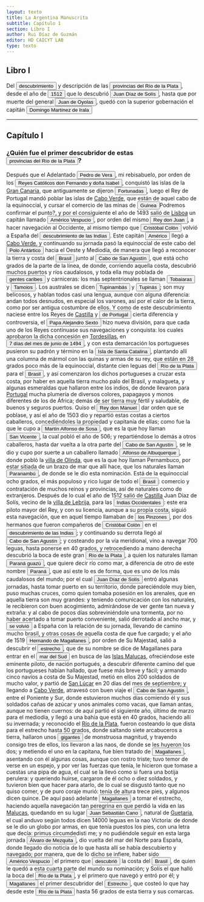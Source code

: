 ```yaml
---
layout: texto
title: La Argentina Manuscrita
subtitle: Capítulo 1
section: Libro I
author: Rui Díaz de Guzmán
editor: HD CAICYT LAB
type: texto
---
```

## Libro I


Del <button class="balloon" data-balloon-pos="up" data-balloon-length="large" data-balloon="Se refiere a la primera expedición que documenta con certeza el descubrimiento del Río de la Plata,​ realizada al mando del piloto mayor Juan Díaz de Solís, entre 1515 y 1516, por orden del rey Fernando el Católico. La intención de llegar a las islas Molucas descubriendo un paso entre los océanos Atlántico y Pacífico, se vio frustrada por la muerte de Díaz de Solís en el río de la Plata, debiéndose retornar a España. La expedición realizó la formal toma de posesión para España de los territorios que le correspondían al sur del Brasil portugués de acuerdo al Tratado de Tordesillas.">descubrimiento</button> y descripción de las <a href="https://recogito.pelagios.org/document/wzqxhk0h3vpikm/part/1/edit#2b30811c-3e7a-4b4d-884b-888fb6606916" target="_blank"><button class="balloon" data-balloon-pos="up" data-balloon-length="large" data-balloon="Refiere a la Provincia del Río de la Plata, un espacio creado a partir de las capitulaciones que firmó el primer adelantado Pedro de Mendoza con Carlos I en 1534.La misma limitaba al norte con los territorios otorgados a Diego de Almagro, ocupando una franja que se extendería entre el Mar del Sur y el Mar Océano Austral. La exploración y ocupación efectiva del terreno delimitarían el espacio de la provincia del Río de la Plata al sector atlántico y específicamente, al eje fluvial Paraná-Plata.">provincias del Río de la Plata</button></a>, desde el año de <button class="balloon" data-balloon-pos="up" data-balloon-length="large" data-balloon="La primera expedición que documenta con certeza el descubrimiento del Río de la Plata,​ fue la realizada al mando del piloto mayor Juan Díaz de Solís, entre 1515 y 1516, por orden del rey Fernando el Católico. La intención de llegar a las islas Molucas descubriendo un paso entre los océanos Atlántico y Pacífico, se vio frustrada por la muerte de Díaz de Solís en el río de la Plata, debiéndose retornar a España. La expedición realizó la formal toma de posesión para España de los territorios que le correspondían al sur del Brasil portugués de acuerdo al Tratado de Tordesillas.">1512</button> que lo descubrió <button class="balloon" data-balloon-pos="up" data-balloon-length="large" data-balloon="Juan Pedro Díaz de Solís (o João Pedro Dias de Solis en portugués) (Lebrija (Sevilla), 1470,​ o São Pedro de Solis (Alentejo) Portugal3​ – Punta Gorda, Uruguay, 20 de enero de 1516) fue un navegante y un explorador, uno de los primeros en llegar al Río de la Plata.  Solís fue además piloto mayor, uno de los cargos de mayor jerarquía dentro de la corona española en la carrera de Indias. Bibliografía Medina, José Toribio, Juan Díaz de Solís. Estudio Histórico, Santiago de Chile, 1898.">Juan Díaz de Solís</button>, hasta que por muerte del general <button class="balloon" data-balloon-pos="up" data-balloon-length="large" data-balloon="Refiere a Juan de Ayolas (Briviesca de la Bureba, Corona de Castilla, 1493 o ¿ca. 1510? – Candelaria del Chaco Boreal, gobernación del Río de la Plata y del Paraguay, 1538) era un explorador español que fuera vecino fundador de la primera Buenos Aires, acompañando al adelantado Pedro de Mendoza, y que nominalmente fuera nombrado como teniente de gobernador general de Asunción en 1537, para convertirse al poco tiempo y en forma igualmente nominal en gobernador del Río de la Plata y del Paraguay pero nunca ejercería como tal por estar en plena exploración.">Juan de Oyolas</button>, quedó con la superior gobernación el capitán <button class="balloon" data-balloon-pos="up" data-balloon-length="large" data-balloon="Domingo Martínez de Irala (Vergara de la Hermandad de Guipúzcoa, Corona de Castilla, 1509 - Asunción del Paraguay, Virreinato del Perú, 3 de octubre de 1556) fue un conquistador, explorador y colonizador español que como lugarteniente de Juan de Ayolas quien lo nombrara interinamente hasta que regresara como teniente de gobernador de La Candelaria en 1537, luego lo sería de hecho, y posteriormente elegido por el pueblo según real cédula, como teniente de gobernador general de Asunción.Ocupó tres veces el cargo de gobernador interino del Río de la Plata y del Paraguay, en los períodos de 1539 a 1542, de 1544 hasta 1548 y por último desde 1549. El emperador Carlos V lo nombraría definitivamente como titular en el cargo gubernamental en el año 1555, que lo ostentaría hasta su fallecimiento.En 1543 fundó en el Chaco Boreal el Puerto de los Reyes, a orillas del río Paraguay y del pantano de los Jarayes, sobre las costas de la laguna La Gaiba.">Domingo Martínez de Irala</button>

------------------------------


## Capítulo I

### ¿Quién fue el primer descubridor de estas <a href="https://recogito.pelagios.org/document/wzqxhk0h3vpikm/part/1/edit#88b6c150-30d8-4d25-9fb0-2af3f50a93f2" target="_blank"><button class="balloon" data-balloon-pos="up" data-balloon-length="large" data-balloon="Refiere a la Provincia del Río de la Plata, un espacio creado a partir de las capitulaciones que firmó el primer adelantado Pedro de Mendoza con Carlos I en 1534.La misma limitaba al norte con los territorios otorgados a Diego de Almagro, ocupando una franja que se extendería entre el Mar del Sur y el Mar Océano Austral. La exploración y ocupación efectiva del terreno delimitarían el espacio de la provincia del Río de la Plata al sector atlántico y específicamente, al eje fluvial Paraná-Plata.. El Virreinato del Río de la Plata nació de una escisión del Virreinato del Perú e integró los territorios de las gobernaciones de Buenos Aires, Paraguay, Tucumán y Santa Cruz de la Sierra, el corregimiento de Cuyo de la capitanía general de Chile y los corregimientos de la provincia de Charcas. Actualmente este territorio forma las repúblicas de Argentina, Uruguay, Paraguay, Bolivia, partes del sur de Brasil, del norte de Chile y del sureste de Perú, así como también las disputadas islas Malvinas.">provincias del Río de la Plata</button></a>?


Después que el Adelantado <button class="balloon" data-balloon-pos="up" data-balloon-length="large" data-balloon="Pedro de Vera fue gobernador de las islas Canarias y una figura de referencia para el linaje de Álvar Núñez Cabeza de Vaca, de quien fuera abuelo materno. Antepasado de Ruiz Diaz de Guzmán">Pedro de Vera</button>, mi rebisabuelo, por orden de los <button class="balloon" data-balloon-pos="up" data-balloon-length="large" data-balloon="Los Reyes Católicos fue la denominación que recibieron los esposos Fernando II de Aragón e Isabel I de Castilla, soberanos de la Corona de Castilla (1474-1504) y de la Corona de Aragón (1479-1516).Los reyes accedieron al trono de Castilla tras la Guerra de Sucesión Castellana (1475-1479) contra los partidarios de la princesa Juana, apodada &quot;la Beltraneja&quot;, hija del rey Enrique IV de Castilla. En 1479 Fernando heredó el trono de Aragón al morir su padre, el rey Juan II de Aragón. Isabel y Fernando reinaron juntos hasta la muerte de ella en 1504. Entonces Fernando quedó únicamente como rey de Aragón, pasando Castilla a su hija Juana, apodada &quot;la Loca&quot;, y a su marido, Felipe de Austria, apodado &quot;el Hermoso&quot;, Archiduque de Austria, duque de Borgoña y conde de Flandes, perteneciente a la casa de Habsburgo. Sin embargo Fernando no renunció a controlar Castilla y, tras morir Felipe en 1506 y ser declarada Juana incapaz, consiguió ser nombrado regente del reino hasta su muerte en 1516.">Reyes Católicos don Fernando y doña Isabel</button>, conquistó las islas de la <a href="https://recogito.pelagios.org/document/wzqxhk0h3vpikm/part/1/edit#734000cc-1918-40c3-ad5f-450df45397b8" target="_blank">Gran Canaria</a>, que antiguamente se dijeron <a href="https://recogito.pelagios.org/document/wzqxhk0h3vpikm/part/1/edit#f0416f75-deb2-4baa-adc3-2152caca6e90" target="_blank"><button class="balloon" data-balloon-pos="up" data-balloon-length="large" data-balloon="Se refiere a las islas Afortunadas de la tradición clásica latina, que se identificaron con las islas Canarias. Bibliografía: Martínez Hernández, Marcos, &quot;Islas míticas en relación con Canarias&quot;, en Cuadernos de Filología Clásica. Estudios griegos e indoeuropeos, vol. 20, 2010, pp. 139-158.">Fortunadas</button></a>, luego el Rey de Portugal mandó poblar las islas de <a href="https://recogito.pelagios.org/document/wzqxhk0h3vpikm/part/1/edit#0375b414-4aa2-4fb2-8854-9ace9e0239d8" target="_blank">Cabo Verde</a>, que están de aquel cabo de la equinoccial, y cursar el comercio de las minas de <button class="balloon" data-balloon-pos="up" data-balloon-length="large" data-balloon="Hay que revisar esta ubicación, porque no refiere a la Guinea actual, sino más bien a la región actual del Golfo de Guinea. En todo caso es un punto costero.">Guinea</button><note target="recogito-dd3179f3-3a67-48ed-a55f-69d39196f215" resp="romideleon">Podremos confirmar el punto?</note>, y por el consiguiente el año de 1493 salió de <a href="https://recogito.pelagios.org/document/wzqxhk0h3vpikm/part/1/edit#f9372909-25f5-4d1d-aaad-4708f95bf934" target="_blank">Lisboa</a> un capitán llamado <button class="balloon" data-balloon-pos="up" data-balloon-length="large" data-balloon="Américo Vespucio (en italiano Amerigo Vespuccia; Florencia, 9 de marzo de 1454-Sevilla, 22 de febrero de 1512) fue un comerciante y cosmógrafo florentino, naturalizado castellano en 1505, que participó en al menos dos viajes de exploración al &quot;Nuevo Mundo&quot;, continente que hoy en día se llama América en su honor. Desempeñó cargos importantes en la Casa de Contratación de Sevilla, de la que fue nombrado piloto mayor en 1508; pero su fama universal se debe a dos obras publicadas bajo su nombre entre 1503 y 1505: el Mundus Novus y la Carta a Soderini, que le atribuyen un papel protagonista en el &quot;Descubrimiento de América&quot; y su identificación como un nuevo continente. Por esta razón el cartógrafo Martín Waldseemüller en su mapa Universalis Cosmographia, de 1507 acuñó el nombre de &quot;América&quot; en su honor como designación para el Nuevo Mundo. El relato a menudo fantasioso y contradictorio de sus viajes lo han ubicado como una de las figuras más controvertidas de la era de los descubrimientos. Abulafia, David, El descubrimiento de la humanidad. Encuentros atlánticos en la era de Colón, Barcelona, Crítica, 2009 [2008].Metcalf, Alida C., &quot;Amerigo Vespucci and the Four Finger (Kunstmann II) World Map&quot;, en e Perimetron, vol. 7, núm. 1, 2012, pp. 36-44. Levillier, Roberto (ed.), El Nuevo Mundo. Cartas relativas a sus viajes y descubrimientos, Buenos Aires, Nova,1951.Barrera-Osorio, Antonio, Experiencing Nature. The Spanish American Empire and the Early Scientific Revolution, Austin, University of Texas Press, 2006.">Américo Vespucio</button>, por orden del mismo <button class="balloon" data-balloon-pos="up" data-balloon-length="large" data-balloon="Juan II de Avís, apodado el Príncipe tirano para sus contemporáneos o, más recientemente, el Príncipe perfecto (Lisboa, 3 de marzo de 1455 - Alvor, 25 de octubre de 1495), fue rey de Portugal. Era hijo del rey Alfonso V el Africano y de su esposa, Isabel. Juan II sucedió a su padre en 1477 cuando su padre se retiró a un monasterio y se convirtió en rey en 1481.">Rey don Juan</button>, a hacer navegación al Occidente, al mismo tiempo que <button class="balloon" data-balloon-pos="up" data-balloon-length="large" data-balloon="Cristóbal Colón, Cristoforo Colombo en italiano o Christophorus Columbus en latín (Génova,n. 1​1​2​ c. 1436-14513​-Valladolid, 20 de mayo de 1506), fue un navegante, cartógrafo, almirante, virrey y gobernador general de las Indias Occidentales al servicio de la Corona de Castilla. Es famoso por haber realizado el &quot;descubrimiento&quot; de América, el 12 de octubre de 1492, al llegar a la isla de Guanahani, actualmente en las Bahamas.Efectuó cuatro viajes a las Indias —denominación del continente americano hasta la publicación del Planisferio de Martín Waldseemüller en 1507— y aunque posiblemente no fue el primer explorador europeo de América, se le considera el descubridor de un nuevo continente —por eso llamado el Nuevo Mundo— para Europa, al ser el primero que trazó una ruta de ida y vuelta a través del océano Atlántico y dio a conocer la noticia. Este hecho impulsó decisivamente la expansión mundial de la civilización europea, y la conquista y colonización por varias de sus potencias del continente americano.Abulafia, David, El descubrimiento de la humanidad. Encuentros atlánticos en la era de Colón, Barcelona, Crítica, 2009 [2008].">Cristóbal Colón</button> volvió a España del <button class="balloon" data-balloon-pos="up" data-balloon-length="large" data-balloon="Refiere al denominado &quot;Descubrimiento de América&quot;,  acontecimiento histórico que comenzó con la llegada a América el 12 de octubre de 1492 de una expedición capitaneada por Cristóbal Colón por mandato de los reyes Isabel y Fernando de Castilla que había partido del Puerto de Palos dos meses y nueve días antes y, tras cruzar el océano Atlántico, llegó a una isla del continente americano, Guanahaní, a lo que él creía era la India. Varios años después los europeos fueron dándose cuenta de que las tierras a las que había llegado Colón no estaban conectadas por tierra sino que formaban un continente distinto, y a partir de 1507 se le empezaría a llamar América.">descubrimiento de las Indias</button>. Este capitán <button class="balloon" data-balloon-pos="up" data-balloon-length="large" data-balloon="Refiere a Américo Vespucio">Américo</button> llegó a <a href="https://recogito.pelagios.org/document/wzqxhk0h3vpikm/part/1/edit#a55447af-d8b8-4daf-b313-efb3f4805621" target="_blank">Cabo Verde</a>, y continuando su jornada pasó la equinoccial de este cabo del <button class="balloon" data-balloon-pos="up" data-balloon-length="large" data-balloon="Entiendo que Antártica es una denominación que viene de las cosmografía de la época para indicar territorios opuestos al hemisferio norte, es decir que se ubican en el hemisferio sur (por ejemplo, el asentamiento francés en Guanabara es llamado Francia Antática.">Polo Antártico</button> hacia el Oeste y Mediodía, de manera que llegó a reconocer la tierra y costa del <a href="https://recogito.pelagios.org/document/wzqxhk0h3vpikm/part/1/edit#202305ef-2550-4afc-80b1-3051aefcc830" target="_blank"><button class="balloon" data-balloon-pos="up" data-balloon-length="large" data-balloon="La costa de lo que hoy es territorio brasileño fue el primer punto al que llegaron los europeos en América del Sur. La primera expedición que exploró la región fue un desprendimiento de la flota portuguesa que Vasco da Gama (c. 1460-1524) llevaba hacia Oriente. Las naves dirigidas por Pedro Álvarez de Cabral (1467-1520) se alejaron excesivamente de la costa de África y terminaron en el extremo sur de actual territorio del Estado de Bahía, en que el permanecieron entre abril y mayo del año 1500. Los portuguese establecieron en la costa precarias feitorias para comerciar verzino o palo brasil con los nativos de las sociedades tupí y guaraní. Recién en 1530 la corona brasileña tomaría acciones decididas para organizar la ocupación y las actividades de explotación portuguesas, al instaurar el régimen de capitanías hereditarias que estructuraría el establecimiento colonial lusitano en Brasil. Bibliografía: Johnson, H. B., &quot;Portuguese Settlement, 1500-1580&quot;, en Bethell, Leslie (ed.), Colonial Brazil, Cambridge, Cambridge University Press, 1987, pp. 1-38; Abulafia, David, El descubrimiento de la humanidad. Encuentros atlánticos en la era de Colón, Barcelona, Crítica, 2009 [2008]; Metcalf, Alida C., Go-Betweens and the Colonization of Brazil, 1500-1600, Austin, University of Texas Press, 2005; Vaz de Caminha, Pêro, Carta del descubrimiento del Brasil, Barcelona, Acantilado, 2009.">Brasil</button></a> junto al <a href="https://recogito.pelagios.org/document/wzqxhk0h3vpikm/part/1/edit#7e5a4789-1638-423f-8f87-88f980ead1df" target="_blank"><button class="balloon" data-balloon-pos="up" data-balloon-length="large" data-balloon="Santo Agostinho, Cabo de Consolación, Pernambuco, Brasil.Refiere a este lugar?">Cabo de San Agustín</button></a>, que está ocho grados de la parte de la línea, de donde, corriendo aquella costa, descubrió muchos puertos y ríos caudalosos, y toda ella muy poblada de <button class="balloon" data-balloon-pos="up" data-balloon-length="large" data-balloon="La referencia a los caribes, realizada primero por Cristóbal Colón para nombrar a los supuestos enemigos de los taínos de Guanahaní, fue utilizada repetidamente en el curso del siglo XVI para caracterizar a las sociedades americanas que practicaban canibalismo ritual. BIbliografía: Abulafia, David, El descubrimiento de la humanidad. Encuentros atlánticos en la era de Colón, Barcelona, Crítica, 2009 [2008]; Carneiro Da Cunha, Manuela L.; Viveiros de Castro, &quot;Vingança e temporalidade: os tupinamba&quot;, en JSA, vol. LXXI, 1985, pp. 191-208. Fausto, Carlos, &quot;Fragmentos de histórica e cultura tupinambá. Da etnologia como instrumento crítico de conhecimento etno-histórico&quot;, en Carneiro Da Cunha, Manuela L. (org.), História dos índios no Brasil, San Pablo, Fundação de Amparo à Pesquisa do Estado de São Paulo-Companhia das Letras-Secretaria Municipal de Cultura Prefeitura do Município de São Paulo, 1992, pp. 381-396;  Lestringant, Frank, The Discovery and Representation of the Cannibal from Columbus to Jules Verne, Berkeley, University of California Press, 1997 [1994].">gentes caribes</button> y carniceras: los más septentrionales se llaman <button class="balloon" data-balloon-pos="up" data-balloon-length="large" data-balloon="Refiere a los nativos Tobayaras, pueblos septentrionales de Brasil.. Carneiro Da Cunha, Manuela L. (org.), História dos índios no Brasil, San Pablo, Fundação de Amparo à Pesquisa do Estado de São Paulo-Companhia das Letras-Secretaria Municipal de Cultura Prefeitura do Município de São Paulo, 1992">Tobaiaras</button> y <button class="balloon" data-balloon-pos="up" data-balloon-length="large" data-balloon="Por tamoios o tamoyos se conocen a los indígenas que habitaban las costas de los actuales estados brasileños de San Pablo y Río de Janeiro.. Carneiro Da Cunha, Manuela L. (org.), História dos índios no Brasil, San Pablo, Fundação de Amparo à Pesquisa do Estado de São Paulo-Companhia das Letras-Secretaria Municipal de Cultura Prefeitura do Município de São Paulo, 1992; Monteiro, John M., &quot;The Crises and Transformations of Invaded Societies: Coastal Brazil in the Sixteenth Century&quot; en en Salomon, Frank; Schwartz, Stuart B. (eds.), The Cambridge History of the Native Peoples of the Americas. Volume III. Part I, Cambridge, Cambridge University Press, 1999, p. 973-1023.">Tamoios</button>. Los australes se dicen <button class="balloon" data-balloon-pos="up" data-balloon-length="large" data-balloon="El término tupinambá es un etnónimo que significa el más antiguo o el primero, y se refiere a una nación indígena de la que formaban parte los tamoios, los temiminó, los tupiniquim y los tupinambáes propiamente dichos.Más abajo, en el capítulo V, aparecen mencionados como tupís.. Carneiro Da Cunha, Manuela L. (org.), História dos índios no Brasil, San Pablo, Fundação de Amparo à Pesquisa do Estado de São Paulo-Companhia das Letras-Secretaria Municipal de Cultura Prefeitura do Município de São Paulo, 1992; Silva Noelli, Francisco, &quot;The tupi  expansion&quot;, en Silverman, Helaine; Isbell, William H. (eds.), Handbook of South American Archaeology, op. cit., pp. 659-670; Carneiro Da Cunha, Manuela L.; Viveiros de Castro, &quot;Vingança e temporalidade: os tupinamba&quot;, en JSA, vol. LXXI, 1985, pp. 191-208.">Tupinambás</button> y <button class="balloon" data-balloon-pos="up" data-balloon-length="large" data-balloon="Tupinas habitantes primitivos y feroces de la Bahía de Todos los Santos (Brasil), luego de expulsar a los Tapuyas.. Carneiro Da Cunha, Manuela L. (org.), História dos índios no Brasil, San Pablo, Fundação de Amparo à Pesquisa do Estado de São Paulo-Companhia das Letras-Secretaria Municipal de Cultura Prefeitura do Município de São Paulo, 1992; Silva Noelli, Francisco, &quot;The tupi  expansion&quot;, en Silverman, Helaine; Isbell, William H. (eds.), Handbook of South American Archaeology, op. cit., pp. 659-670.">Tupinás</button>; son muy belicosos, y hablan todos casi una lengua, aunque con alguna diferencia: andan todos desnudos, en especial los varones, así por el calor de la tierra, como por ser antigua costumbre de ellos. Y como de este descubrimiento naciese entre los Reyes de <a href="https://recogito.pelagios.org/document/wzqxhk0h3vpikm/part/1/edit#706e3a0b-5adc-4455-acbd-feb7c9334bcb" target="_blank">Castilla</a> y <button class="balloon" data-balloon-pos="up" data-balloon-length="large" data-balloon="Refiere al Rey Juan antes mencionado">de Portugal</button> cierta diferencia y controversia, el <button class="balloon" data-balloon-pos="up" data-balloon-length="large" data-balloon="Alejandro VI (Játiva, Valencia, c. 1431–Roma, 18 de agosto de 1503) fue el papa n.º 214 de la Iglesia católica entre 1492 y 1503. Su nombre de nacimiento, en valenciano, era Roderic de Borja (Rodrigo de Borja en castellano o Borgia en italiano). Hijo de Jofré de Borja y Escrivà y de Isabel de Borja, hermana de Alfonso de Borja, obispo de Valencia y futuro papa Calixto III. Rodrigo Borja alcanzó el poder gracias al nepotismo y lo mantuvo por él, consiguiendo su ascenso dentro de la jerarquía de la Iglesia católica gracias a su relación con el papa Calixto III, de quien era sobrino. Esta relación familiar le facilitó el acceso a Cardenal diácono y el desempeño de numerosos cargos de gran importancia dentro y fuera de la Curia Romana, que le permitieron hacerse con las influencias políticas y el prestigio que, finalmente, le llevaron al solio pontificio en 1492.">Papa Alejandro Sexto</button> hizo nueva división, para que cada uno de los Reyes continuase sus navegaciones y conquista: los cuales aprobaron la dicha concesión en <a href="https://recogito.pelagios.org/document/wzqxhk0h3vpikm/part/1/edit#ec75af8b-0ea4-46ae-b217-f0e7af6d6d26" target="_blank">Tordesillas</a>, en <button class="balloon" data-balloon-pos="up" data-balloon-length="large" data-balloon="El Tratado de Tordesillas (en portugués: Tratado de Tordesilhas) fue el compromiso suscrito en la localidad de Tordesillas —situada en la actual provincia de Valladolid, en España—, el 7 de junio de 1494, entre los representantes de Isabel y Fernando, reyes de Castilla y de Aragón, por una parte, y los del rey Juan II de Portugal, por la otra, en virtud del cual se estableció un reparto de las zonas de navegación y conquista del océano Atlántico y del Nuevo Mundo mediante una línea situada 370 leguas al oeste de las islas de Cabo Verde, a fin de evitar conflictos de intereses entre la Monarquía Hispánica y el Reino de Portugal. En la práctica este tratado garantizaba al reino portugués que los españoles no interferirían en su ruta del cabo de Buena Esperanza, y viceversa los primeros no lo harían en las recientemente descubiertas Antillas.Aunque por Tratado de Tordesillas se conoce al convenio de límites en el océano Atlántico, ese día se firmó también en Tordesillas otro tratado por el cual se delimitaron las pesquerías del mar entre el cabo Bojador y el Río de Oro, y los límites del Reino de Fez en el norte de África.">7 días del mes de junio de 1494</button>, y con esta demarcación los portugueses pusieron su padrón y término en la <button class="balloon" data-balloon-pos="up" data-balloon-length="large" data-balloon="Es la isla que alberga actualmente a la ciudad de Florianópolis, sobre la costa del estado de Santa Catalina. La isla fue bautizada con su nombre moderno por Sebastián Caboto, que realizó allí una larga parada de reabastecimiento de su armada antes de adentrarse a explorar el Río de la Plata.">Isla de Santa Catalina</button>, plantando allí una columna de mármol con las quinas y armas de su rey, que están en 28 grados poco más de la equinoccial, distante cien leguas del <a href="https://recogito.pelagios.org/document/wzqxhk0h3vpikm/part/1/edit#f7fac2c2-9d21-43d9-899f-a427c504c655" target="_blank"><button class="balloon" data-balloon-pos="up" data-balloon-length="large" data-balloon="Refiere al Río">Río de la Plata</button></a> para el <a href="https://recogito.pelagios.org/document/wzqxhk0h3vpikm/part/1/edit#9ec88dac-b92e-4341-b780-d20e7ee64823" target="_blank"><button class="balloon" data-balloon-pos="up" data-balloon-length="large" data-balloon="La costa de lo que hoy es territorio brasileño fue el primer punto al que llegaron los europeos en América del Sur. La primera expedición que exploró la región fue un desprendimiento de la flota portuguesa que Vasco da Gama (c. 1460-1524) llevaba hacia oriente. Las naves dirigidas por Pedro Álvarez de Cabral (1467-1520) se alejaron excesivamente de la costa de África y terminaron en el extremo sur de actual territorio del Estado de Bahía, en que el permanecieron entre abril y mayo del año 1500. Los portuguese establecieron en la costa precarias feitorias para comerciar verzino o palo brasil con los nativos de las sociedades tupí y guaraní nativas. Recién en 1530 la corona brasileña tomaría acciones decididas para organizar la ocupación portuguesa y las actividades de explotación, cuando instaura el régimen de capitanías hereditarias que estructuraría el establecimiento colonial lusitano en brasil. Bibliografía: Johnson, H. B., &quot;Portuguese Settlement, 1500-1580&quot;, en Bethell, Leslie (ed.), Colonial Brazil, Cambridge, Cambridge University Press, 1987, pp. 1-38; Abulafia, David, El descubrimiento de la humanidad. Encuentros atlánticos en la era de Colón, Barcelona, Crítica, 2009 [2008]; Metcalf, Alida C., Go-Betweens and the Colonization of Brazil, 1500-1600, Austin, University of Texas Press, 2005; Vaz de Caminha, Pêro, Carta del descubrimiento del Brasil, Barcelona, Acantilado, 2009.">Brasil</button></a>, y así comenzaron los dichos portugueses a cruzar esta costa, por haber en aquella tierra mucho palo del Brasil, y malagueta, y algunas esmeraldas que hallaron entre los indios, de donde llevaron para <a href="https://recogito.pelagios.org/document/wzqxhk0h3vpikm/part/1/edit#9e50c2e3-d75b-4356-a532-f67628f8f5a8" target="_blank">Portugal</a> mucha plumería de diversos colores, papagayos y monos diferentes de los de África; demás de ser tierra muy fértil y saludable, de buenos y seguros puertos. Quiso el <button class="balloon" data-balloon-pos="up" data-balloon-length="large" data-balloon="Manuel I de Portugal, apodado El Afortunado (Alcochete, 31 de mayo de 1469 - Lisboa, 13 de diciembre de 1521) fue rey de Portugal. Fue el octavo hijo del infante Fernando de Portugal, duque de Viseu e hijo de Eduardo I, y de la infanta Beatriz de Aveiro, nieta de Juan I. En 1495 sucedió en el trono de Portugal a su primo Juan II quien, a la sazón, era también su cuñado al estar casado con su hermana Leonor de Viseu. Se le apodó O Venturoso y O Bem-Aventurado por los grandes logros y acontecimientos acaecidos durante su reinado, entre ellos el descubrimiento de la ruta Atlántica hacia las Indias por el cabo de Buena Esperanza y el descubrimiento de Brasil.">Rey don Manuel</button> dar orden que se poblase, y así el año de 1503 dio y repartió estas costas a ciertos caballeros, concediéndoles la propiedad y capitanía de ellas; como fue la que le cupo a <button class="balloon" data-balloon-pos="up" data-balloon-length="large" data-balloon="Martim Afonso de Sousa (Vila Viçosa, 1500 - Lisboa, 21 de julio de 1571), fue un noble, marino y militar portugués, recordado por haber participado en la primera expedición colonizadora de Brasil y por haber sido gobernador de la India portuguesa (1542-1545).. Es difícil la identificación de este personaje, ya que el Martín Alfonso de Sousa (1500-1571) referido tendría tres años al momento de las cesiones que meciona Ruy Díaz. Podría quizás tratarse de un homónimo. La gran figura posrtuguesa en el Brasil durante ese período fue Gonzalo Coelho (c. 1450-1512) quien condujo la segunda expedición portuguesa al Brasil en 1501 que desembarcó en el cabo de San Agustín, exploró la costas brasileñas y habría llevado a Américo Vespucio en su supuesto primer viaje. Coelho volvió a Brasil entre 1503 y 1504, cuando fundó Porto Seguro. Esta actidad fue realizada con la primera concesión firmada por el Rey de Portugal autorizando la explotación del palo brasil. Bibliografía: Johnson, H. B., &quot;Portuguese Settlement, 1500-1580&quot;, en Bethell, Leslie (ed.), Colonial Brazil, Cambridge, Cambridge University Press, 1987;  Metcalf, Alida, Go-Betweens and the Colonization of Brazil, 1500-1600, Austin, University of Texas Press, 2005,">Martín Alfonso de Sosa</button>, que es la que hoy llaman <a href="https://recogito.pelagios.org/document/wzqxhk0h3vpikm/part/1/edit#249a7a12-000e-467d-8795-7e96d8829fa8" target="_blank"><button class="balloon" data-balloon-pos="up" data-balloon-length="large" data-balloon="Refiere a la zona de Sao Pablo, Brasil. Primer asentamiento en la zona.">San Vicente</button></a>, la cual pobló el año de 506; y repartiéndose lo demás a otros caballeros, hasta dar vuelta a la otra parte del <a href="https://recogito.pelagios.org/document/wzqxhk0h3vpikm/part/1/edit#73a881ef-7d8e-440f-974a-7233e8273762" target="_blank"><button class="balloon" data-balloon-pos="up" data-balloon-length="large" data-balloon="Santo Agostinho, Cabo de Consolación, Pernambuco, Brasil">Cabo de San Agustín</button></a>, se le dio y cupo por suerte a un caballero llamado <button class="balloon" data-balloon-pos="up" data-balloon-length="large" data-balloon="Creo que refiere a Jorge de Albuquerque Coelho, hijo de Duarte Coelho Pereira (Porto, ca. 1485 - Lisboa, 7 de agosto de 1554) fue un militar y administrador colonial portugués. Fue el primer Capitán-donatario de la Capitanía de Pernambuco y fundador de Olinda.">Alfonso de Albuquerque</button>, donde pobló la <a href="https://recogito.pelagios.org/document/wzqxhk0h3vpikm/part/1/edit#27c9b87a-9f40-4e28-b147-bc3fe5ec10c6" target="_blank">villa de Olinda</a>, que es la que hoy llaman Pernambuco, por estar sitiada de un brazo de mar que allí hace, que los naturales llaman <button class="balloon" data-balloon-pos="up" data-balloon-length="large" data-balloon="En la región del Guairá, Paranambaré, o Paranambu? Según Pedro Vaz de Barros, nacido en Algarve. En 1603 nombrado gobernador de la capitania de São Vicente.. Canal de Santa Cruz, en el estado de Recife.">Paranambú</button>, de donde se le dio esta nominación. Está de la equinoccial ocho grados, el más populoso y rico lugar de todo el <a href="https://recogito.pelagios.org/document/wzqxhk0h3vpikm/part/1/edit#a35bc8fa-e620-4ee5-af42-a0d31735f476" target="_blank"><button class="balloon" data-balloon-pos="up" data-balloon-length="large" data-balloon="La costa de lo que hoy es territorio brasileño fue el primer punto al que llegaron los europeos en América del Sur. La primera expedición que exploró la región fue un desprendimiento de la flota portuguesa que Vasco da Gama (c. 1460-1524) llevaba hacia oriente. Las naves dirigidas por Pedro Álvarez de Cabral (1467-1520) se alejaron excesivamente de la costa de África y terminaron en el extremo sur de actual territorio del Estado de Bahía, en que el permanecieron entre abril y mayo del año 1500. Los portuguese establecieron en la costa precarias feitorias para comerciar verzino o palo brasil con los nativos de las sociedades tupí y guaraní nativas. Recién en 1530 la corona brasileña tomaría acciones decididas para organizar la ocupación portuguesa y las actividades de explotación, cuando instaura el régimen de capitanías hereditarias que estructuraría el establecimiento colonial lusitano en brasil. Bibliografía: Johnson, H. B., &quot;Portuguese Settlement, 1500-1580&quot;, en Bethell, Leslie (ed.), Colonial Brazil, Cambridge, Cambridge University Press, 1987, pp. 1-38; Abulafia, David, El descubrimiento de la humanidad. Encuentros atlánticos en la era de Colón, Barcelona, Crítica, 2009 [2008]; Metcalf, Alida C., Go-Betweens and the Colonization of Brazil, 1500-1600, Austin, University of Texas Press, 2005; Vaz de Caminha, Pêro, Carta del descubrimiento del Brasil, Barcelona, Acantilado, 2009.">Brasil</button></a>: comercio y contratación de muchos reinos y provincias, así de naturales como de extranjeros. Después de lo cual el año de 1512 salió de <a href="https://recogito.pelagios.org/document/wzqxhk0h3vpikm/part/1/edit#638b94ae-6eee-4f5c-b938-eb184ba62407" target="_blank">Castilla</a> Juan Díaz de Solís, vecino de la <a href="https://recogito.pelagios.org/document/wzqxhk0h3vpikm/part/1/edit#1276d04e-7cc5-4080-acf3-a534975abfcf" target="_blank">villa de Lebrija,</a> para las <button class="balloon" data-balloon-pos="up" data-balloon-length="large" data-balloon="Las Indias Occidentales se refiere, comúnmente, a las islas del Caribe denominadas Antillas y Bahamas. La aplicación de Indias Occidentales a esta región es, según la RAE, &quot;admisible siempre que no haya posible confusión con la denominación tradicional de todo el continente&quot;, aunque precisa que es uso influido por la denominación inglesa West Indies. Por tanto, originalmente se aplicó a América, aunque con este valor es un arcaísmo.Tradicionalmente, el nombre fue dado a las posesiones europeas en los nuevos territorios descubiertos y por descubrir en América, y que se dio inicio con la llegada de Cristóbal Colón en el siglo XV, quien por otro lado desconocía que en su viaje de circunnavegación había llegado a un Nuevo Mundo, en lugar de a las Indias. De aquí deriva el título de Rey de las Islas y Tierra Firme del mar Océano que por tradición histórica está vinculado a la monarquía española.Con la exploración y la cartografía del Nuevo Mundo por España, las más alejadas costas de Asia fueron llamadas &quot;Indias Orientales&quot; para distinguirlos de las nuevas tierras descubiertas más próximas al oeste, y que se denominaron Indias Occidentales. Las exploraciones y los estudios de cartografía extendieron la denominación de América en Europa para designar popularmente las nuevas tierras descubiertas.">Indias Occidentales</button>: este era piloto mayor del Rey, y con su licencia, aunque a su propia costa, siguió esta navegación, que en aquel tiempo llamaban de <button class="balloon" data-balloon-pos="up" data-balloon-length="large" data-balloon="Se refiere a Martín Alonso y Vicente Yáñez Pinzón (c. 1462- c. 1514), dos marinos nativos de Palos que acompañaron a Cristóbal Colón en su primer viaje como capitanes de las carabelas Niña y Pinta. Vicente Yañez Pinzón condujo en 1499 una exploración que recorrió el sur de las Antillas y la costa septentrional de América del Sur hasta la desembocadura del Amazonas. Fuentes Documentales: Pedro Mártirde Anglería, De Orbe Novo. Petri Martyris ab Angleria Mediolanensis Protonotarii Celaris Senatoris Decades. Cum Privilegio Imperiali, Alcalá de Henares, 1530 (Primera Década, Libro IX, Capítulos I, II y III) ; GonzaloFernández de Oviedo Historia General de las Indias. Tomo II, Madrid, Academia Nacional de la Historia, 1852. Edición de José Amador de los Ríos (Libro XXIV, Cap. II).">los Pinzones</button>, por dos hermanos que fueron compañeros de <button class="balloon" data-balloon-pos="up" data-balloon-length="large" data-balloon="Cristóbal Colón, Cristoforo Colombo en italiano o Christophorus Columbus en latín (Génova,n. 1​1​2​ c. 1436-14513​-Valladolid, 20 de mayo de 1506), fue un navegante, cartógrafo, almirante, virrey y gobernador general de las Indias Occidentales al servicio de la Corona de Castilla. Es famoso por haber realizado el &quot;descubrimiento&quot; de América, el 12 de octubre de 1492, al llegar a la isla de Guanahani, actualmente en las Bahamas.Efectuó cuatro viajes a las Indias —denominación del continente americano hasta la publicación del Planisferio de Martín Waldseemüller en 1507— y aunque posiblemente no fue el primer explorador europeo de América, se le considera el descubridor de un nuevo continente —por eso llamado el Nuevo Mundo— para Europa, al ser el primero que trazó una ruta de ida y vuelta a través del océano Atlántico y dio a conocer la noticia. Este hecho impulsó decisivamente la expansión mundial de la civilización europea, y la conquista y colonización por varias de sus potencias del continente americano.">Cristóbal Colón</button> en el <button class="balloon" data-balloon-pos="up" data-balloon-length="large" data-balloon="Refiere al denominado &quot;Descubrimiento de América&quot;,  acontecimiento histórico que comenzó con la llegada a América el 12 de octubre de 1492 de una expedición capitaneada por Cristóbal Colón por mandato de los reyes Isabel y Fernando de Castilla que había partido del Puerto de Palos dos meses y nueve días antes y, tras cruzar el océano Atlántico, llegó a una isla del continente americano, Guanahaní, a lo que él creía era la India. Varios años después los europeos fueron dándose cuenta de que las tierras a las que había llegado Colón no estaban conectadas por tierra sino que formaban un continente distinto, y a partir de 1507 se le empezaría a llamar América.">descubrimiento de las Indias</button>; y continuando su derrota llegó al <a href="https://recogito.pelagios.org/document/wzqxhk0h3vpikm/part/1/edit#bff7f956-6341-452b-b2a0-426501dce10b" target="_blank"><button class="balloon" data-balloon-pos="up" data-balloon-length="large" data-balloon="Cabo Santo Agostinho, Pernambuco">Cabo de San Agustín</button></a>; y costeando por la vía meridional, vino a navegar 700 leguas, hasta ponerse en 40 grados, y retrocediendo a mano derecha descubrió la boca de este gran <a href="https://recogito.pelagios.org/document/wzqxhk0h3vpikm/part/1/edit#40f930d3-e7b8-46e3-b73a-ce082e5cdef1" target="_blank"><button class="balloon" data-balloon-pos="up" data-balloon-length="large" data-balloon="Refiere al Río de la Plata">Río de la Plata</button></a>, a quien los naturales llaman <a href="https://recogito.pelagios.org/document/wzqxhk0h3vpikm/part/1/edit#9a7a8f3b-6dab-4987-bef4-72b43ee31f9b" target="_blank"><button class="balloon" data-balloon-pos="up" data-balloon-length="large" data-balloon="Refiere al Río de la Plata, nombre utilizados por población nativa">Paraná guazú</button></a>, que quiere decir río como mar, a diferencia de otro de este nombre <a href="https://recogito.pelagios.org/document/wzqxhk0h3vpikm/part/1/edit#14a163f2-737b-4c47-b995-946a999a7bf2" target="_blank"><button class="balloon" data-balloon-pos="up" data-balloon-length="large" data-balloon="Se refiere al río Pananá.. Se refiere al Río Paraná.">Paraná</button></a>, que así este lo es de forma, que es uno de los más caudalosos del mundo; por el cual <button class="balloon" data-balloon-pos="up" data-balloon-length="large" data-balloon="Juan Pedro Díaz de Solís (o João Pedro Dias de Solis en portugués) (Lebrija (Sevilla), 1470,​ o São Pedro de Solis (Alentejo) Portugal3​ – Punta Gorda, Uruguay, 20 de enero de 1516) fue un navegante y un explorador, uno de los primeros en llegar al Río de la Plata.">Juan Díaz de Solís</button> entró algunas jornadas, hasta tomar puerto en su territorio, donde pareciéndole muy bien, puso muchas cruces, como quien tomaba posesión en los arenales, que en aquella tierra son muy grandes: y teniendo comunicación con los naturales, le recibieron con buen acogimiento, admirándose de ver gente tan nueva y extraña: y al cabo de pocos días sobreviniéndole una tormenta, por no haber acertado a tomar puerto conveniente, salió derrotado al ancho mar, y <button class="balloon" data-balloon-pos="up" data-balloon-length="large" data-balloon="Juan Díaz de Solís murió en el Río de la Plata en 1516, cuando según la tradición documental se acercó a la costa de lo que hoy es territorio Uruguayo y fue atacado junto a sus acompañantes por nativos. Del ataque solo habría sobrevivido un joven grumete llamado Francisco del Puerto, quien sería uno de los lenguas destacados de la región cuando Sebastián Caboto arribó a ella en 1526.Una de las naves de la expedición de Solís habría estado comandada por Diego García de Moguer, otro expedicionario que exploró la región del Río de la Plata junto a Sebastián Caboto. Mientras las naves de la expedición de Solís pasaron por la costa brasileña en su ruta de regreso, hubo un naufragio en las cercanías de la isla de Santa Catalina, del cual sobrevivieron varios tripulantes que se instalarían entra las parcialidades carijós de la región y servirían de lenguas y guías a numerosas expediciones posteriores. Los más famosos de ellos fueron Melchor Ramírez, Enrique Montes y, tal vez, el evasivo Aleixo García. Una de las pocas referencias contemporáneas al suceso indicó como a Solís lo habían matado &quot;los indios en un río dulce junto a la isla de Martín García que es en el costa del sur [...] juntamente [se indica una rotura] Francisco de Marquina y Pedro de Alarcón factor y contador de la dicha armada y otras seis personas&quot;, en &quot;Breves noticias de la muerte de Juan Díaz de Solís y de los oficiales Francisco de Marquina, D. Pedro de Alarcón y otras seis personas al desembarcar en el llamado Río Dulce, junto a la isla de Martín García, que está en los 32 grados&quot;, en Gaspar García Viñas 1/268, f. 1 (Archivo General de Indias Contratación, 4675), c. 1516. En este documento también se menciona que en la travesía de regreso, tras perder una de las naves, las dos restantes levantaron un cargamento de palo brasil que llevaron a la península como única ganancia del viaje. En contraposición a esta parquedad documental, las referencias a la muerte de Solís se multiplicaron en las obras contemporáneas dedicadas a la exploración y la conquista de América, como la de Pedro Mártir de Anglería.">se volvió</button> a España con la relación de su jornada, llevando de camino mucho brasil, y otras cosas de aquella costa de que fue cargado; y el año de 1519 <button class="balloon" data-balloon-pos="up" data-balloon-length="large" data-balloon="Fernando de Magallanes, también conocido como Hernando de Magallanes (en portugués, Fernão de Magalhães; Sabrosa, Región Norte, Portugal, primavera de 1480-Mactán, Islas Filipinas, 27 de abril de 1521), fue un militar, marino y navegante portugués de linaje noble, nombrado por la Monarquía Hispánica adelantado, capitán general de la &quot;Armada para el descubrimiento de la especería&quot; y caballero de la Orden de Santiago y comendador en la misma.Al servicio de Carlos I, descubrió el canal natural navegable que hoy recibe el nombre de estrecho de Magallanes. Su expedición fue la primera de origen europeo en navegar desde el océano Atlántico hasta el océano Pacífico, llamado hasta entonces mar del Sur. Inició en 1519 la gran expedición que capitaneada por Juan Sebastián Elcano se convertiría en la primera circunnavegación de la Tierra, regresando a España en 1522.. &quot;capitaneada [tras su muerte] por...&quot;">Hernando de Magallanes</button>, por orden de Su Majestad, salió a descubrir el <a href="https://recogito.pelagios.org/document/wzqxhk0h3vpikm/part/1/edit#06115988-6c31-430f-854f-a9ca73c5b7da" target="_blank"><button class="balloon" data-balloon-pos="up" data-balloon-length="large" data-balloon="Refiere al Estrecho de Magallanes">estrecho</button></a>, que de su nombre se dice de Magallanes para entrar en el <button class="balloon" data-balloon-pos="up" data-balloon-length="large" data-balloon="Refiere al Océano Pacífico">mar del Sud</button> en busca de las <a href="https://recogito.pelagios.org/document/wzqxhk0h3vpikm/part/1/edit#d59f98d4-c7d0-4c0d-85ef-0bb32b4e4c44" target="_blank">Islas Malucas</a>, ofreciéndose este eminente piloto, de nación portugués, a descubrir diferente camino del que los portugueses habían hallado, que fuese más breve y fácil; y armando cinco navíos a costa de Su Majestad, metió en ellos 200 soldados de mucho valor, y partió de <a href="https://recogito.pelagios.org/document/wzqxhk0h3vpikm/part/1/edit#d9115dd4-0bde-4fed-a132-bcb29837bccb" target="_blank">San Lúcar</a> en 20 días del mes de septiembre; y llegando a <a href="https://recogito.pelagios.org/document/wzqxhk0h3vpikm/part/1/edit#6aee7090-e700-4b7a-aaea-bf5a7743a99b" target="_blank">Cabo Verde</a>, atravesó con buen viaje el <a href="https://recogito.pelagios.org/document/wzqxhk0h3vpikm/part/1/edit#2c5f4b00-f6db-468a-abfb-271adee06910" target="_blank"><button class="balloon" data-balloon-pos="up" data-balloon-length="large" data-balloon="Santo Agostinho, Cabo de Consolación, Pernambuco, Brasil">Cabo de San Agustín</button></a>, entre el Poniente y Sur, donde estuvieron muchos días comiendo él y sus soldados cañas de azúcar y unos animales como vacas, que llaman antas, aunque no tienen cuernos: de aquí partió el siguiente año, último de marzo para el mediodía, y llegó a una bahía que está en 40 grados, haciendo allí su invernada; y reconocido el <a href="https://recogito.pelagios.org/document/wzqxhk0h3vpikm/part/1/edit#6361ac76-b905-4f84-9f47-f01bdc314536" target="_blank">Río de la Plata</a>, fueron costeando lo que dista para el estrecho hasta 50 grados, donde saltando siete arcabuceros a tierra, hallaron unos <button class="balloon" data-balloon-pos="up" data-balloon-length="large" data-balloon="Esta referencia aparece en el diario de viaje del caballero vicentino Antonio Pigafetta (c. 1490-c. 1534), quien origina el poderoso mito del gigantismo de los habitantes de la Patagonia, que se discutiría hasta entrado el siglo XVIII. Fuentes:">gigantes</button> de monstruosa magnitud, y trayendo consigo tres de ellos, los llevaron a las naos, de donde se les huyeron los dos; y metiendo el uno en la capitana, fue bien tratado de <button class="balloon" data-balloon-pos="up" data-balloon-length="large" data-balloon="Fernando de Magallanes, también conocido como Hernando de Magallanes (en portugués, Fernão de Magalhães; Sabrosa, Región Norte, Portugal, primavera de 1480-Mactán, Islas Filipinas, 27 de abril de 1521), fue un militar, marino y navegante portugués de linaje noble, nombrado por la Monarquía Hispánica adelantado, capitán general de la &quot;Armada para el descubrimiento de la especería&quot; y caballero de la Orden de Santiago y comendador en la misma.Al servicio de Carlos I, descubrió el canal natural navegable que hoy recibe el nombre de estrecho de Magallanes. Su expedición fue la primera de origen europeo en navegar desde el océano Atlántico hasta el océano Pacífico, llamado hasta entonces mar del Sur. Inició en 1519 la gran expedición que capitaneada por Juan Sebastián Elcano se convertiría en la primera circunnavegación de la Tierra, regresando a España en 1522.">Magallanes</button>, asentando con él algunas cosas, aunque con rostro triste; tuvo temor de verse en un espejo, y por ver las fuerzas que tenía, le hicieron que tomase a cuestas una pipa de agua, el cual se la llevó como si fuera una botija perulera: y queriendo huirse, cargaron de él ocho o diez soldados, y tuvieron bien que hacer para atarlo, de lo cual se disgustó tanto que no quiso comer, y de puro coraje murió: tenía de altura trece pies, y algunos dicen quince. De aquí pasó adelante <button class="balloon" data-balloon-pos="up" data-balloon-length="large" data-balloon="Fernando de Magallanes, también conocido como Hernando de Magallanes (en portugués, Fernão de Magalhães; Sabrosa, Región Norte, Portugal, primavera de 1480-Mactán, Islas Filipinas, 27 de abril de 1521), fue un militar, marino y navegante portugués de linaje noble, nombrado por la Monarquía Hispánica adelantado, capitán general de la &quot;Armada para el descubrimiento de la especería&quot; y caballero de la Orden de Santiago y comendador en la misma.Al servicio de Carlos I, descubrió el canal natural navegable que hoy recibe el nombre de estrecho de Magallanes. Su expedición fue la primera de origen europeo en navegar desde el océano Atlántico hasta el océano Pacífico, llamado hasta entonces mar del Sur. Inició en 1519 la gran expedición que capitaneada por Juan Sebastián Elcano se convertiría en la primera circunnavegación de la Tierra, regresando a España en 1522.">Magallanes</button> a tomar el estrecho, haciendo aquella navegación tan peregrina en que perdió la vida en las <a href="https://recogito.pelagios.org/document/wzqxhk0h3vpikm/part/1/edit#4d69a7ad-0cec-4664-8ca0-ac33d96c3c61" target="_blank">Malucas</a>, quedando en su lugar <button class="balloon" data-balloon-pos="up" data-balloon-length="large" data-balloon="Juan Sebastián Elcano, también escrito Juan Sebastián de Elcano, Juan Sebastián del Cano o Juan Sebastián de El Cano (Guetaria, 1476-océano Pacífico, 4 de agosto de 1526), fue un marino español que completó la primera vuelta a la Tierra en la Expedición de Magallanes-Elcano, quedando al frente de la expedición tras la muerte de Fernando de Magallanes.Elcano participó luego del frustrado intento de realizar una segunda circunnavegación bajo el mando del comendador Fray Francisco José García Jofre de Loaísa (1490-1526), quien partió de La Coruña en julio de 1525 al mando de siete naves. Elcano, que comandaba una de ellos, murió ahogado cuando su nave naufragó cerca del Estrecho.">Juan Sebastián Cano</button>, natural de <a href="https://recogito.pelagios.org/document/wzqxhk0h3vpikm/part/1/edit#6fb3ee42-b17e-458d-a179-63a354a6aba5" target="_blank">Guetaria</a>, el cual anduvo según todos dicen 14000 leguas en la nao Victoria: de donde se le dio un globo por armas, en que tenía puestos los pies, con una letra que decía: primus circumdedisti me; y no pudiéndole seguir en esta larga jornada <button class="balloon" data-balloon-pos="up" data-balloon-length="large" data-balloon="Álvaro de Mezquita (también llamado Álvaro de Mesquita) era un navegante portugués pariente de Hernando de Magallanes. Participó como supernumerario en la primera expedición de circunnavegación del globo, donde asumió la capitanía del buque San Antonio de Coca, hasta que fue depuesto por el motín del año 1520 liderado por Esteban Gómez, que hizo retornar la nave a España. En el trayecto de regreso, el San Antonio habría avistado las islas Malvinas, que fueron bautizadas como islas de San Antón en honor al barco. Esta hipótesis se ha visto respaldada por la abundante cartografía europea del siglo XVI que señala a las islas con las grafías progresivamente deformadas de San Antón, S. Antón, S.Antón, Santón, Sansón y San són, y por las investigaciones del destacado historiador uruguayo Rolando Laguarda Trías, quien encontró documentación en la Biblioteca Nacional de París que narra el testimonio de testigos directos del avistaje.No obstante, las tradiciones más firmes sobre el descubrimiento de las islas Malvinas se deben a Sebald de Weert (1563-1603), un capitán holandés de la Compañía de las Indias Orientales en su viaje de 1598.">Álvaro de Mezquita</button>, dio vuelta del mar del Norte para España, donde llegado dio noticia de lo que hasta allí se había descubierto y navegado; por manera, que de lo dicho se infiere, haber sido <button class="balloon" data-balloon-pos="up" data-balloon-length="large" data-balloon="Américo Vespucio (en italiano Amerigo Vespuccia; Florencia, 9 de marzo de 1454-Sevilla, 22 de febrero de 1512) fue un comerciante y cosmógrafo florentino, naturalizado castellano en 1505, que participó en al menos dos viajes de exploración al &quot;Nuevo Mundo&quot;, continente que hoy en día se llama América en su honor. Desempeñó cargos importantes en la Casa de Contratación de Sevilla, de la que fue nombrado piloto mayor en 1508; pero su fama universal se debe a dos obras publicadas bajo su nombre entre 1503 y 1505: el Mundus Novus y la Carta a Soderini, que le atribuyen un papel protagonista en el &quot;Descubrimiento de América&quot; y su identificación como un nuevo continente. Por esta razón el cartógrafo Martín Waldseemüller en su mapa Universalis Cosmographia, de 1507 acuñó el nombre de &quot;América&quot; en su honor como designación para el Nuevo Mundo. El relato a menudo fantasioso y contradictorio de sus viajes lo han ubicado como una de las figuras más controvertidas de la era de los descubrimientos.">Américo Vespucio</button> el primero que <button class="balloon" data-balloon-pos="up" data-balloon-length="large" data-balloon="El descubrimiento de Brasil en el año 1500 se debió a un desprendimiento de la flota que conducía Vasco da Gama al Oriente. En efecto, la nave que conducía Pedro Álvarez Cabral (c. 1467-1520) se separó de la flota en el cruce atlántico y arribó a una región hasta entonces desconocida por los europeos a la que bautizó con el nombre de Terra do Santa Cruz, ubicada en en el extremo sur del actual estado brasileño de Bahía (entre los ríos Frade y João de Tiba, en las inmediaciones de lo que sería luego Porto Seguro). Fuentes documentales: Vaz de Caminha, Pêro, Carta del descubrimiento del Brasil, Barcelona, Acantilado, 2009">descubrió</button> la costa del <a href="https://recogito.pelagios.org/document/wzqxhk0h3vpikm/part/1/edit#67757432-3db0-4509-9d61-33c084cc6f76" target="_blank"><button class="balloon" data-balloon-pos="up" data-balloon-length="large" data-balloon="La costa de lo que hoy es territorio brasileño fue el primer punto al que llegaron los europeos en América del Sur. La primera expedición que exploró la región fue un desprendimiento de la flota portuguesa que Vasco da Gama (c. 1460-1524) llevaba hacia oriente. Las naves dirigidas por Pedro Álvarez de Cabral (1467-1520) se alejaron excesivamente de la costa de África y terminaron en el extremo sur de actual territorio del Estado de Bahía, en que el permanecieron entre abril y mayo del año 1500. Los portuguese establecieron en la costa precarias feitorias para comerciar verzino o palo brasil con los nativos de las sociedades tupí y guaraní nativas. Recién en 1530 la corona brasileña tomaría acciones decididas para organizar la ocupación portuguesa y las actividades de explotación, cuando instaura el régimen de capitanías hereditarias que estructuraría el establecimiento colonial lusitano en brasil. Bibliografía: Johnson, H. B., &quot;Portuguese Settlement, 1500-1580&quot;, en Bethell, Leslie (ed.), Colonial Brazil, Cambridge, Cambridge University Press, 1987, pp. 1-38; Abulafia, David, El descubrimiento de la humanidad. Encuentros atlánticos en la era de Colón, Barcelona, Crítica, 2009 [2008]; Metcalf, Alida C., Go-Betweens and the Colonization of Brazil, 1500-1600, Austin, University of Texas Press, 2005; Vaz de Caminha, Pêro, Carta del descubrimiento del Brasil, Barcelona, Acantilado, 2009.">Brasil</button></a>, de quien le quedó a esta cuarta parte del mundo su nominación; y Solís el que halló la boca del <a href="https://recogito.pelagios.org/document/wzqxhk0h3vpikm/part/1/edit#d2e8bd84-19ab-4067-937b-b2fc5a1fea8b" target="_blank"><button class="balloon" data-balloon-pos="up" data-balloon-length="large" data-balloon="Refiere al Río de la Plata">Río de la Plata</button></a>, y el primero que navegó y entró por él; y <button class="balloon" data-balloon-pos="up" data-balloon-length="large" data-balloon="Fernando de Magallanes, también conocido como Hernando de Magallanes (en portugués, Fernão de Magalhães; Sabrosa, Región Norte, Portugal, primavera de 1480-Mactán, Islas Filipinas, 27 de abril de 1521), fue un militar, marino y navegante portugués de linaje noble, nombrado por la Monarquía Hispánica adelantado, capitán general de la &quot;Armada para el descubrimiento de la especería&quot; y caballero de la Orden de Santiago y comendador en la misma.Al servicio de Carlos I, descubrió el canal natural navegable que hoy recibe el nombre de estrecho de Magallanes. Su expedición fue la primera de origen europeo en navegar desde el océano Atlántico hasta el océano Pacífico, llamado hasta entonces mar del Sur. Inició en 1519 la gran expedición que capitaneada por Juan Sebastián Elcano se convertiría en la primera circunnavegación de la Tierra, regresando a España en 1522.">Magallanes</button> el primer descubridor del <button class="balloon" data-balloon-pos="up" data-balloon-length="large" data-balloon="Refiere al Estrecho de Magallanes">Estrecho</button>, que costeó lo que hay desde este <a href="https://recogito.pelagios.org/document/wzqxhk0h3vpikm/part/1/edit#3c6f4bf6-a974-428d-a128-94abf9236c6f" target="_blank"><button class="balloon" data-balloon-pos="up" data-balloon-length="large" data-balloon="Refiere al Río de la Plata">Río de la Plata</button></a> hasta 56 grados de esta tierra y sus comarcas.